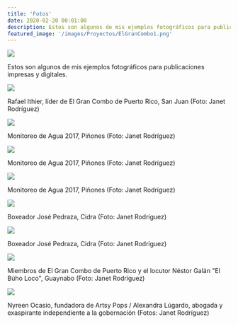 ```yaml
---
title: 'Fotos'
date: 2020-02-20 00:01:00
description: Estos son algunos de mis ejemplos fotográficos para publicaciones impresas y digitales.
featured_image: '/images/Proyectos/ElGranCombo1.png'
---
```


![](/images/posts/SweetwaterFarm/SweetwaterFarm1.jpeg)

Estos son algunos de mis ejemplos fotográficos para publicaciones impresas y digitales.

![](www.rgjanet.com/images/fotos/Ithier1.png)

Rafael Ithier, líder de El Gran Combo de Puerto Rico, San Juan (Foto: Janet Rodríguez)

![](www.rgjanet.com/images/fotos/Monitoreo2.png)

Monitoreo de Agua 2017, Piñones (Foto: Janet Rodríguez)

![](www.rgjanet.com/images/fotos/Monitoreo3.png)

Monitoreo de Agua 2017, Piñones (Foto: Janet Rodríguez)

![](www.rgjanet.com/images/fotos/Monitoreo4.png)

Monitoreo de Agua 2017, Piñones (Foto: Janet Rodríguez)

![](www.rgjanet.com/images/fotos/Pedraza2.png)

Boxeador José Pedraza, Cidra (Foto: Janet Rodríguez)

![](www.rgjanet.com/images/fotos/Pedraza4.png)

Boxeador José Pedraza, Cidra (Foto: Janet Rodríguez)

![](www.rgjanet.com/images/fotos/ComboBuho.png)

Miembros de El Gran Combo de Puerto Rico y el locutor Néstor Galán "El Búho Loco", Guaynabo (Foto: Janet Rodríguez)

![](www.rgjanet.com/images/fotos/ArtsyLugaro.png)

Nyreen Ocasio, fundadora de Artsy Pops / Alexandra Lúgardo, abogada y exaspirante independiente a la gobernación (Fotos: Janet Rodríguez)
